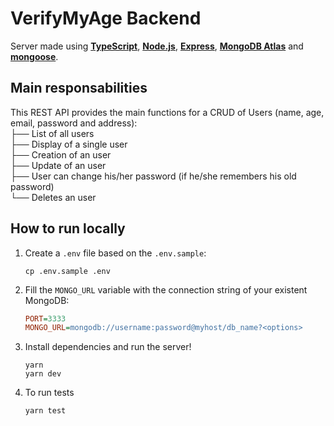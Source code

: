 # VerifyMyAge Backend

Server made using [**TypeScript**](https://www.typescriptlang.org/), [**Node.js**](https://nodejs.org/), [**Express**](https://expressjs.com/), [**MongoDB Atlas**](https://www.mongodb.com/cloud/atlas) and [**mongoose**](https://mongoosejs.com/).

## Main responsabilities

This REST API provides the main functions for a CRUD of Users (name, age, email, password and address):<br/>
├── List of all users<br/>
├── Display of a single user<br/>
├── Creation of an user<br/>
├── Update of an user<br/>
├── User can change his/her password (if he/she remembers his old password)<br/>
└── Deletes an user

## How to run locally

1. Create a `.env` file based on the `.env.sample`:

	```shell
	cp .env.sample .env
	```

1. Fill the `MONGO_URL` variable with the connection string of your existent MongoDB:

	```ini
	PORT=3333
	MONGO_URL=mongodb://username:password@myhost/db_name?<options>
	```

1. Install dependencies and run the server!
	```shell
	yarn
	yarn dev
	```

1. To run tests

	```shell
	yarn test
	```
